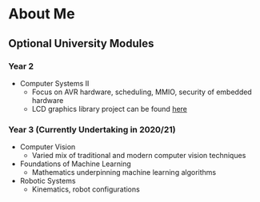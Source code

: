 # About Me
## Optional University Modules
### Year 2
- Computer Systems II 
  - Focus on AVR hardware, scheduling, MMIO, security of embedded hardware
  - LCD graphics library project can be found [here](https://github.com/0x416c6578/lafortuna-lcd-mirror)
### Year 3 (Currently Undertaking in 2020/21)
- Computer Vision
  - Varied mix of traditional and modern computer vision techniques
- Foundations of Machine Learning
  - Mathematics underpinning machine learning algorithms
- Robotic Systems
  - Kinematics, robot configurations